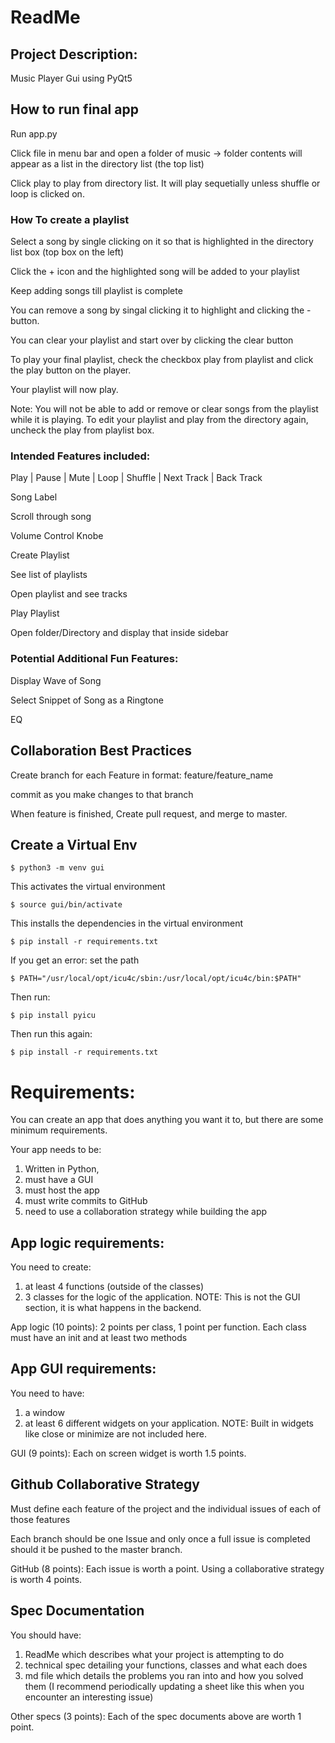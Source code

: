 # ReadMe
## Project Description: 
Music Player Gui using PyQt5

## How to run final app
Run app.py

Click file in menu bar and open a folder of music -> folder contents will appear as a list in the directory list (the top list)

Click play to play from directory list. It will play sequetially unless shuffle or loop is clicked on.

### How To create a playlist
Select a song by single clicking on it so that is highlighted in the directory list box (top box on the left)

Click the + icon and the highlighted song will be added to your playlist

Keep adding songs till playlist is complete

You can remove a song by singal clicking it to highlight and clicking the - button.

You can clear your playlist and start over by clicking the clear button

To play your final playlist, check the checkbox play from playlist and click the play button on the player. 

Your playlist will now play. 

Note: You will not be able to add or remove or clear songs from the playlist while it is playing. To edit your playlist and play from the directory again, uncheck the play from playlist box. 




### Intended Features included:
Play | Pause | Mute | Loop | Shuffle | Next Track | Back Track

Song Label

Scroll through song

Volume Control Knobe

Create Playlist 

See list of playlists

Open playlist and see tracks

Play Playlist

Open folder/Directory and display that inside sidebar

### Potential Additional Fun Features:
Display Wave of Song 

Select Snippet of Song as a Ringtone

EQ


## Collaboration Best Practices
Create branch for each Feature in format:
feature/feature_name

commit as you make changes to that branch 

When feature is finished, Create pull request, and merge to master.


## Create a Virtual Env
```
$ python3 -m venv gui
```

This activates the virtual environment

```
$ source gui/bin/activate
```
This installs the dependencies in the virtual environment

```
$ pip install -r requirements.txt
```

If you get an error: 
set the path

```
$ PATH="/usr/local/opt/icu4c/sbin:/usr/local/opt/icu4c/bin:$PATH"
```

Then run:

```
$ pip install pyicu

```

Then run this again:

```
$ pip install -r requirements.txt

```

# Requirements: 

You can create an app that does anything you want it to, but there are some minimum requirements. 

Your app needs to be:
   1. Written in Python, 
   2. must have a GUI
   3. must host the app 
   4. must write commits to GitHub
   5. need to use a collaboration strategy while building the app

## App logic requirements:
You need to create:
   1. at least 4 functions (outside of the classes) 
   2. 3 classes for the logic of the application. 
NOTE: This is not the GUI section, it is what happens in the backend. 

App logic (10 points): 2 points per class, 1 point per function. Each class must have an init and at least two methods

## App GUI requirements:

You need to have:
   1. a window  
   2. at least 6 different widgets on your application. 
NOTE: Built in widgets like close or minimize are not included here. 

GUI (9 points): Each on screen widget is worth 1.5 points.


## Github Collaborative Strategy

Must define each feature of the project and the individual issues of each of those features 

Each branch should be one Issue and only once a full issue is completed should it be pushed to the master branch. 

GitHub (8 points): Each issue is worth a point. Using a collaborative strategy is worth 4 points.


## Spec Documentation

You should have:
   1. ReadMe which describes what your project is attempting to do
   2. technical spec detailing your functions, classes and what each does
   3. md file which details the problems you ran into and how you solved them (I recommend periodically updating a sheet like this when you encounter an interesting issue)

Other specs (3 points): Each of the spec documents above are worth 1 point.